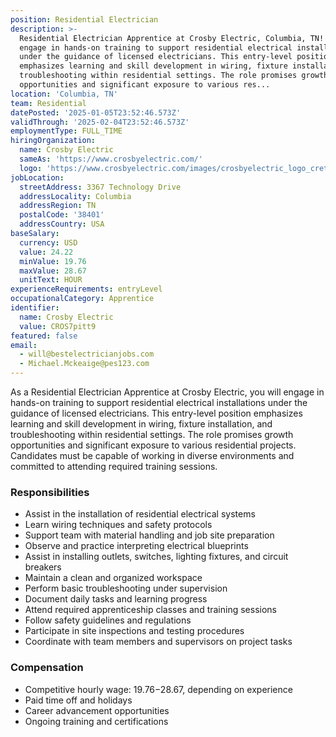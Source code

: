 ```yaml
---
position: Residential Electrician
description: >-
  Residential Electrician Apprentice at Crosby Electric, Columbia, TN! As a Residential Electrician Apprentice at Crosby Electric, you will
  engage in hands-on training to support residential electrical installations
  under the guidance of licensed electricians. This entry-level position
  emphasizes learning and skill development in wiring, fixture installation, and
  troubleshooting within residential settings. The role promises growth
  opportunities and significant exposure to various res...
location: 'Columbia, TN'
team: Residential
datePosted: '2025-01-05T23:52:46.573Z'
validThrough: '2025-02-04T23:52:46.573Z'
employmentType: FULL_TIME
hiringOrganization:
  name: Crosby Electric
  sameAs: 'https://www.crosbyelectric.com/'
  logo: 'https://www.crosbyelectric.com/images/crosbyelectric_logo_crete.png'
jobLocation:
  streetAddress: 3367 Technology Drive
  addressLocality: Columbia
  addressRegion: TN
  postalCode: '38401'
  addressCountry: USA
baseSalary:
  currency: USD
  value: 24.22
  minValue: 19.76
  maxValue: 28.67
  unitText: HOUR
experienceRequirements: entryLevel
occupationalCategory: Apprentice
identifier:
  name: Crosby Electric
  value: CROS7pitt9
featured: false
email:
  - will@bestelectricianjobs.com
  - Michael.Mckeaige@pes123.com
---
```



As a Residential Electrician Apprentice at Crosby Electric, you will engage in hands-on training to support residential electrical installations under the guidance of licensed electricians. This entry-level position emphasizes learning and skill development in wiring, fixture installation, and troubleshooting within residential settings. The role promises growth opportunities and significant exposure to various residential projects. Candidates must be capable of working in diverse environments and committed to attending required training sessions.


### Responsibilities
- Assist in the installation of residential electrical systems
- Learn wiring techniques and safety protocols
- Support team with material handling and job site preparation
- Observe and practice interpreting electrical blueprints
- Assist in installing outlets, switches, lighting fixtures, and circuit breakers
- Maintain a clean and organized workspace
- Perform basic troubleshooting under supervision
- Document daily tasks and learning progress
- Attend required apprenticeship classes and training sessions
- Follow safety guidelines and regulations
- Participate in site inspections and testing procedures
- Coordinate with team members and supervisors on project tasks


### Compensation
- Competitive hourly wage: $19.76-$28.67, depending on experience
- Paid time off and holidays
- Career advancement opportunities
- Ongoing training and certifications